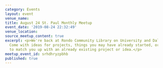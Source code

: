 ```yaml
---
category: Events
layout: event
venue_name:
title: August 24 St. Paul Monthly Meetup
event_date: '2019-08-24 22:32:49'
venue_location:
source_meetup_content: true
excerpt: <p>We're back at Rondo Community Library on University and Dale in St. Paul!
  Come with ideas for projects, things you may have already started, or we'll try
  to match you up with an already existing project or idea.</p>
meetup_event_id: srhdhryzpbhb
published: true
---
```

